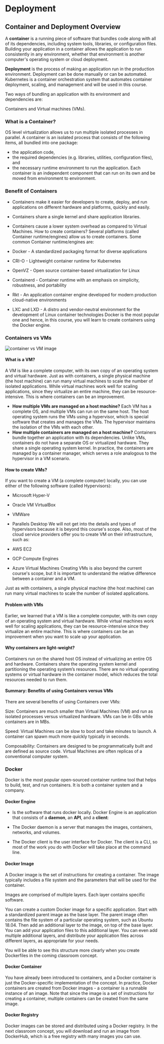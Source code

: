 # Deployment

## Container and Deployment Overview

A **container** is a running piece of software that bundles code along with all of its dependencies, including system tools, libraries, or configuration files. Building your application in a container allows the application to run consistently in any environment, whether that environment is another computer's operating system or cloud deployment.

**Deployment** is the process of making an application run in the production environment. Deployment can be done manually or can be automated. Kubernetes is a container orchestration system that automates container deployment, scaling, and management and will be used in this course.

Two ways of bundling an application with its environment and dependencies are:

Containers and
Virtual machines (VMs).

### What is a Container?

OS level virtualization allows us to run multiple isolated processes in parallel. A container is an isolated process that consists of the following items, all bundled into one package:

- the application code,
- the required dependencies (e.g. libraries, utilities, configuration files), and
- the necessary runtime environment to run the application.
  Each container is an independent component that can run on its own and be moved from environment to environment.

### Benefit of Containers

- Containers make it easier for developers to create, deploy, and run applications on different hardware and platforms, quickly and easily.
- Containers share a single kernel and share application libraries.
- Containers cause a lower system overhead as compared to Virtual Machines.
  How to create containers?
  Several platforms (called Container runtime/engines) allow us to create containers. Some common Container runtime/engines are:

- Docker - A standardized packaging format for diverse applications
- CRI-O - Lightweight container runtime for Kubernetes
- OpenVZ - Open source container-based virtualization for Linux
- Containerd - Container runtime with an emphasis on simplicity, robustness, and portability
- Rkt - An application container engine developed for modern production cloud-native environments
- LXC and LXD - A distro and vendor-neutral environment for the development of Linux container technologies
  Docker is the most popular one and hence, in this course, you will learn to create containers using the Docker engine.

### Containers vs VMs

![container vs VM image](https://video.udacity-data.com/topher/2019/July/5d407a8f_image2/image2.png)

#### What is a VM?

A VM is like a complete computer, with its own copy of an operating system and virtual hardware. Just as with containers, a single physical machine (the host machine) can run many virtual machines to scale the number of isolated applications. While virtual machines work well for scaling applications, since they virtualize an entire machine, they can be resource-intensive. This is where containers can be an improvement.

- **How multiple VMs are managed on a host machine?**
  Each VM has a complete OS, and multiple VMs can run on the same host. The host operating system runs the VMs using a hypervisor, which is special software that creates and manages the VMs. The hypervisor maintains the isolation of the VMs with each other.
- **How multiple containers are managed on a host machine?**
  Containers bundle together an application with its dependencies. Unlike VMs, containers do not have a separate OS or virtualized hardware. They share a single operating system kernel. In practice, the containers are managed by a container manager, which serves a role analogous to the hypervisor in a VM scenario.

#### How to create VMs?

If you want to create a VM (a complete computer) locally, you can use either of the following software (called Hypervisors):

- Microsoft Hyper-V
- Oracle VM VirtualBox
- VMWare
- Parallels Desktop
  We will not get into the details and types of hypervisors because it is beyond this course's scope. Also, most of the cloud service providers offer you to create VM on their infrastructure, such as:

- AWS EC2
- GCP Compute Engines
- Azure Virtual Machines
  Creating VMs is also beyond the current course's scope, but it is important to understand the relative difference between a container and a VM.

Just as with containers, a single physical machine (the host machine) can run many virtual machines to scale the number of isolated applications.

#### Problem with VMs

Earlier, we learned that a VM is like a complete computer, with its own copy of an operating system and virtual hardware. While virtual machines work well for scaling applications, they can be resource-intensive since they virtualize an entire machine. This is where containers can be an improvement when you want to scale up your application.

#### Why containers are light-weight?

Containers run on the shared host OS instead of virtualizing an entire OS and hardware. Containers share the operating system kernel and partitioning the operating system’s resources. There are no virtual operating systems or virtual hardware in the container model, which reduces the total resources needed to run them.

#### Summary: Benefits of using Containers versus VMs

There are several benefits of using Containers over VMs:

Size: Containers are much smaller than Virtual Machines (VM) and run as isolated processes versus virtualized hardware. VMs can be in GBs while containers are in MBs.

Speed: Virtual Machines can be slow to boot and take minutes to launch. A container can spawn much more quickly typically in seconds.

Composability: Containers are designed to be programmatically built and are defined as source code. Virtual Machines are often replicas of a conventional computer system.

### Docker

Docker is the most popular open-sourced container runtime tool that helps to build, test, and run containers. It is both a container system and a company.

#### Docker Engine

- Is the software that runs docker locally.
  Docker Engine is an application that consists of a **daemon**, an **API**, and a **client**:

- The Docker daemon is a server that manages the images, containers, networks, and volumes.
- The Docker client is the user interface for Docker. The client is a CLI, so most of the work you do with Docker will take place at the command line.

#### Docker Image

A Docker image is the set of instructions for creating a container. The image typically includes a file system and the parameters that will be used for the container.

Images are comprised of multiple layers. Each layer contains specific software.

You can create a custom Docker image for a specific application. Start with a standardized parent image as the base layer. The parent image often contains the file system of a particular operating system, such as Ubuntu 18.04. Then add an additional layer to the image, on top of the base layer. You can add your application files to this additional layer. You can even add multiple additional layers, and distribute your application files across different layers, as appropriate for your needs.

You will be able to see this structure more clearly when you create Dockerfiles in the coming classroom concept.

#### Docker Container

You have already been introduced to containers, and a Docker container is just the Docker-specific implementation of the concept. In practice, Docker containers are created from Docker images - a container is a runnable instance of an image. Note that since the image is a set of instructions for creating a container, multiple containers can be created from the same image.

#### Docker Registry

Docker images can be stored and distributed using a Docker registry. In the next classroom concept, you will download and run an image from DockerHub, which is a free registry with many images you can use.

